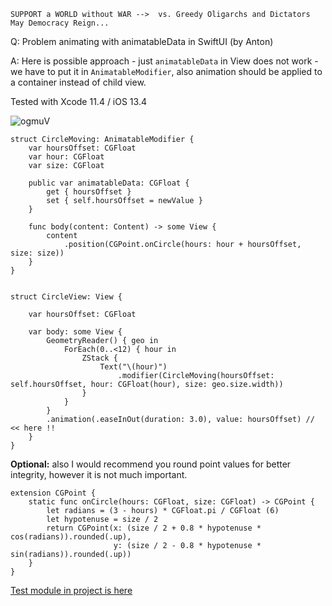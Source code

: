 ```
SUPPORT a WORLD without WAR -->  vs. Greedy Oligarchs and Dictators
May Democracy Reign... 
```

Q: Problem animating with animatableData in SwiftUI (by Anton)

A: Here is possible approach - just `animatableData` in View does not work - we have to put it 
in `AnimatableModifier`, also animation should be applied to a container instead of child view.

Tested with Xcode 11.4 / iOS 13.4


![ogmuV](https://user-images.githubusercontent.com/62171579/165682449-6d19fdda-1b8c-4902-98e9-6c2773b2fdde.gif)


```
struct CircleMoving: AnimatableModifier {
    var hoursOffset: CGFloat
    var hour: CGFloat
    var size: CGFloat

    public var animatableData: CGFloat {
        get { hoursOffset }
        set { self.hoursOffset = newValue }
    }

    func body(content: Content) -> some View {
        content
            .position(CGPoint.onCircle(hours: hour + hoursOffset, size: size))
    }
}


struct CircleView: View {

    var hoursOffset: CGFloat

    var body: some View {
        GeometryReader() { geo in
            ForEach(0..<12) { hour in
                ZStack {
                    Text("\(hour)")
                        .modifier(CircleMoving(hoursOffset: self.hoursOffset, hour: CGFloat(hour), size: geo.size.width))
                }
            }
        }
        .animation(.easeInOut(duration: 3.0), value: hoursOffset) // << here !!
    }
}
```

**Optional:** also I would recommend you round point values for better integrity, however it is not much important.

```
extension CGPoint {
    static func onCircle(hours: CGFloat, size: CGFloat) -> CGPoint {
        let radians = (3 - hours) * CGFloat.pi / CGFloat (6)
        let hypotenuse = size / 2
        return CGPoint(x: (size / 2 + 0.8 * hypotenuse * cos(radians)).rounded(.up),
                       y: (size / 2 - 0.8 * hypotenuse * sin(radians)).rounded(.up))
    }
}
```

[Test module in project is here](https://github.com/Asperi-Demo/4SwiftUI/blob/master/PlayOn_iOS/PlayOn_iOS/Findings/TestCycleClockAnimation.swift)

